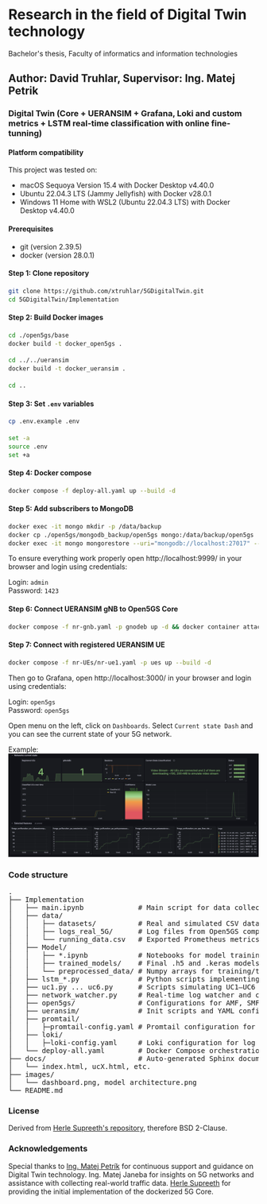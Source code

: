 # Research in the field of Digital Twin technology
Bachelor's thesis, Faculty of informatics and information technologies

## Author: David Truhlar, Supervisor: Ing. Matej Petrik

### Digital Twin (Core + UERANSIM + Grafana, Loki and custom  metrics + LSTM real-time classification with online fine-tunning)

#### Platform compatibility
This project was tested on:
- macOS Sequoya Version 15.4 with Docker Desktop v4.40.0
- Ubuntu 22.04.3 LTS (Jammy Jellyfish) with Docker v28.0.1
- Windows 11 Home with WSL2 (Ubuntu 22.04.3 LTS) with Docker Desktop v4.40.0

#### Prerequisites
- git (version 2.39.5)
- docker (version 28.0.1)

#### Step 1: Clone repository
```bash
git clone https://github.com/xtruhlar/5GDigitalTwin.git
cd 5GDigitalTwin/Implementation 
```

#### Step 2: Build Docker images
```bash
cd ./open5gs/base
docker build -t docker_open5gs .

cd ../../ueransim
docker build -t docker_ueransim .

cd ..
```

#### Step 3: Set `.env` variables
```bash
cp .env.example .env

set -a
source .env
set +a
```

#### Step 4: Docker compose
```bash
docker compose -f deploy-all.yaml up --build -d
```

#### Step 5: Add subscribers to MongoDB
```bash
docker exec -it mongo mkdir -p /data/backup
docker cp ./open5gs/mongodb_backup/open5gs mongo:/data/backup/open5gs
docker exec -it mongo mongorestore --uri="mongodb://localhost:27017" --db open5gs /data/backup/open5gs
```

To ensure everything work properly open http://localhost:9999/ in your browser and login using credentials:
	
Login: `admin`  
Password: `1423`

#### Step 6: Connect UERANSIM gNB to Open5GS Core
```bash
docker compose -f nr-gnb.yaml -p gnodeb up -d && docker container attach nr_gnb
```

#### Step 7: Connect with registered UERANSIM UE 
```bash
docker compose -f nr-UEs/nr-ue1.yaml -p ues up --build -d
```

Then go to Grafana, open http://localhost:3000/ in your browser and login using credentials:
	
Login: `open5gs`  
Password: `open5gs`

Open menu on the left, click on `Dashboards`. Select `Current state Dash` and you can see the current state of your 5G network.

Example:  
![Dashboard](images/dashboard.png)

### Code structure
<pre>
.
├── Implementation
│   ├── main.ipynb             # Main script for data collection and preprocessing
│   ├── data/
│   │   ├── datasets/          # Real and simulated CSV datasets
│   │   ├── logs_real_5G/      # Log files from Open5GS components
│   │   └── running_data.csv   # Exported Prometheus metrics (live)
│   ├── Model/
│   │   ├── *.ipynb            # Notebooks for model training and evaluation
│   │   ├── trained_models/    # Final .h5 and .keras models
│   │   └── preprocessed_data/ # Numpy arrays for training/testing (X/y)
│   ├── lstm_*.py              # Python scripts implementing different LSTM models
│   ├── uc1.py ... uc6.py      # Scripts simulating UC1–UC6 behavior
│   ├── network_watcher.py     # Real-time log watcher and classifier
│   ├── open5gs/               # Configurations for AMF, SMF, UPF, etc.
│   ├── ueransim/              # Init scripts and YAML configs for UEs and gNB
│   ├── promtail/
│   │   ├─promtail-config.yaml # Promtail configuration for log shipping
│   ├── loki/
│   │   ├─loki-config.yaml     # Loki configuration for log storage
│   └── deploy-all.yaml        # Docker Compose orchestration script
├── docs/                      # Auto-generated Sphinx documentation (HTML)
│   └── index.html, ucX.html, etc.
├── images/
│   └── dashboard.png, model architecture.png
└── README.md
</pre>

### License

Derived from [Herle Supreeth's repository](https://github.com/herlesupreeth/docker_open5gs), therefore BSD 2-Clause.

### Acknowledgements

Special thanks to [Ing. Matej Petrík](https://github.com/matejpetrik) for continuous support and guidance on Digital Twin technology. Ing. Matej Janeba for insights on 5G networks and assistance with collecting real-world traffic data. [Herle Supreeth](https://github.com/herlesupreeth) for providing the initial implementation of the dockerized 5G Core.